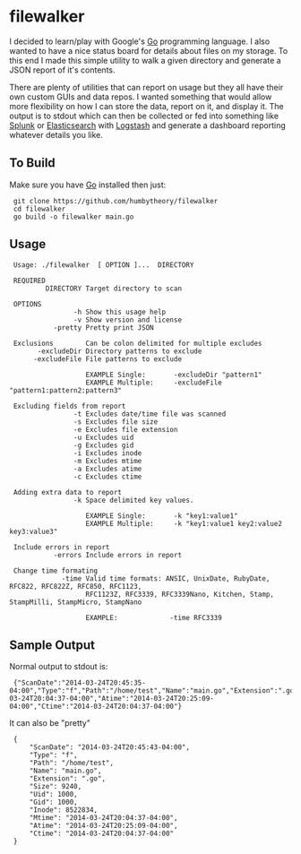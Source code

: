 filewalker
==========

I decided to learn/play with Google's [Go](http://golang.org) programming language. I also wanted to have a nice status board for details about files on my storage. To this end I made this simple utility to walk a given directory and generate a JSON report of it's contents.

There are plenty of utilities that can report on usage but they all have their own custom GUIs and data repos. I wanted something that would allow more flexibility on how I can store the data, report on it, and display it. The output is to stdout which can then be collected or fed into something like [Splunk](http://www.splunk.com) or [Elasticsearch](http://www.elasticsearch.org) with [Logstash](http://logstash.net) and generate a dashboard reporting whatever details you like.

To Build
--------
Make sure you have [Go](http://golang.org) installed then just:

     git clone https://github.com/humbytheory/filewalker
     cd filewalker
     go build -o filewalker main.go


Usage
-----

     Usage: ./filewalker  [ OPTION ]...  DIRECTORY

     REQUIRED
             DIRECTORY Target directory to scan

     OPTIONS
                    -h Show this usage help
                    -v Show version and license
               -pretty Pretty print JSON

     Exclusions        Can be colon delimited for multiple excludes
           -excludeDir Directory patterns to exclude
          -excludeFile File patterns to exclude

                       EXAMPLE Single:       -excludeDir "pattern1"
                       EXAMPLE Multiple:     -excludeFile "pattern1:pattern2:pattern3"

     Excluding fields from report
                    -t Excludes date/time file was scanned
                    -s Excludes file size
                    -e Excludes file extension
                    -u Excludes uid
                    -g Excludes gid
                    -i Excludes inode
                    -m Excludes mtime
                    -a Excludes atime
                    -c Excludes ctime

     Adding extra data to report
                    -k Space delimited key values.

                       EXAMPLE Single:       -k "key1:value1"
                       EXAMPLE Multiple:     -k "key1:value1 key2:value2 key3:value3"

     Include errors in report
               -errors Include errors in report

     Change time formating
                 -time Valid time formats: ANSIC, UnixDate, RubyDate, RFC822, RFC822Z, RFC850, RFC1123,
                       RFC1123Z, RFC3339, RFC3339Nano, Kitchen, Stamp, StampMilli, StampMicro, StampNano

                       EXAMPLE:             -time RFC3339

Sample Output
-------------

Normal output to stdout is:

     {"ScanDate":"2014-03-24T20:45:35-04:00","Type":"f","Path":"/home/test","Name":"main.go","Extension":".go","Size":9240,"Uid":1000,"Gid":1000,"Inode":8522834,"Mtime":"2014-03-24T20:04:37-04:00","Atime":"2014-03-24T20:25:09-04:00","Ctime":"2014-03-24T20:04:37-04:00"}

It can also be "pretty"

     {
         "ScanDate": "2014-03-24T20:45:43-04:00",
         "Type": "f",
         "Path": "/home/test",
         "Name": "main.go",
         "Extension": ".go",
         "Size": 9240,
         "Uid": 1000,
         "Gid": 1000,
         "Inode": 8522834,
         "Mtime": "2014-03-24T20:04:37-04:00",
         "Atime": "2014-03-24T20:25:09-04:00",
         "Ctime": "2014-03-24T20:04:37-04:00"
     }
     
     
